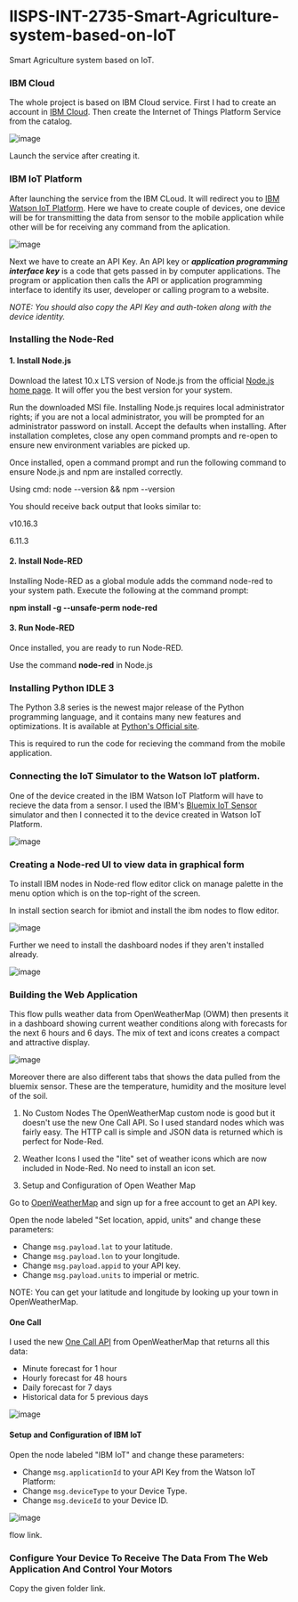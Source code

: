 # llSPS-INT-2735-Smart-Agriculture-system-based-on-IoT
Smart Agriculture system based on IoT.

### IBM Cloud

The whole project is based on IBM Cloud service. First I had to create an account in [IBM Cloud](https://cloud.ibm.com/login). Then create the Internet of Things Platform Service from the catalog.

![image](https://github.com/SmartPracticeschool/llSPS-INT-2735-Smart-Agriculture-system-based-on-IoT/blob/master/IBM%20Cloud.png)

Launch the service after creating it. 

### IBM IoT Platform

After launching the service from the IBM CLoud. It will redirect you to [IBM Watson IoT Platform](https://internetofthings.ibmcloud.com/). Here we have to create couple of devices, one device will be for transmitting the data from sensor to the mobile application while other will be for receiving any command from the aplication.

![image](https://github.com/SmartPracticeschool/llSPS-INT-2735-Smart-Agriculture-system-based-on-IoT/blob/master/IBM%20Devices.png)

Next we have to create an API Key. An API key or ***application programming interface key*** is a code that gets passed in by computer applications. The program or application then calls the API or application programming interface to identify its user, developer or calling program to a website.

*NOTE: You should also copy the API Key and auth-token along with the device identity.*

### Installing the Node-Red

#### 1. Install Node.js

Download the latest 10.x LTS version of Node.js from the official [Node.js home page](https://nodejs.org/en/). It will offer you the best version for your system.

Run the downloaded MSI file. Installing Node.js requires local administrator rights; if you are not a local administrator, you will be prompted for an administrator password on install. Accept the defaults when installing. After installation completes, close any open command prompts and re-open to ensure new environment variables are picked up.

Once installed, open a command prompt and run the following command to ensure Node.js and npm are installed correctly.

Using cmd: node --version && npm --version

You should receive back output that looks similar to:

v10.16.3

6.11.3

#### 2. Install Node-RED

Installing Node-RED as a global module adds the command node-red to your system path. Execute the following at the command prompt:

**npm install -g --unsafe-perm node-red**

#### 3. Run Node-RED

Once installed, you are ready to run Node-RED.

Use the command **node-red** in Node.js

### Installing Python IDLE 3

The Python 3.8 series is the newest major release of the Python programming language, and it contains many new features and optimizations. It is available at [Python's Official site](https://www.python.org/downloads/release/python-382/).

This is required to run the code for recieving the command from the mobile application. 

### Connecting the IoT Simulator to the Watson IoT platform.

One of the device created in the IBM Watson IoT Platform will have to recieve the data from a sensor. I used the IBM's [Bluemix IoT Sensor](http://watson-iot-sensor-simulator.mybluemix.net/) simulator and then I connected it to the device created in Watson IoT Platform.

![image](https://github.com/SmartPracticeschool/llSPS-INT-2735-Smart-Agriculture-system-based-on-IoT/blob/master/IBM%20Sensor.png)

### Creating a Node-red UI to view data in graphical form

To install IBM nodes in Node-red flow editor click on manage palette in the menu option which is on the top-right of the screen. 

In install section search for ibmiot and install the ibm nodes to flow editor. 

![image](https://github.com/SmartPracticeschool/llSPS-INT-2735-Smart-Agriculture-system-based-on-IoT/blob/master/Node%20Palette.png)

Further we need to install the dashboard nodes if they aren't installed already.

![image](https://github.com/SmartPracticeschool/llSPS-INT-2735-Smart-Agriculture-system-based-on-IoT/blob/master/Node%20Dashboard.png)

### Building the Web Application

This flow pulls weather data from OpenWeatherMap (OWM) then presents it in a dashboard showing current weather conditions along with forecasts for the next 6 hours and 6 days. The mix of text and icons creates a compact and attractive display.

![image](https://user-images.githubusercontent.com/5475317/84967619-a3bdcd80-b0d1-11ea-89bb-452d0387316c.png)

Moreover there are also different tabs that shows the data pulled from the bluemix sensor. These are the temperature, humidity and the mositure level of the soil.

1. No Custom Nodes
The OpenWeatherMap custom node is good but it doesn't use the new One Call API. So I used standard nodes which was fairly easy. The HTTP call is simple and JSON data is returned which is perfect for Node-Red.

2. Weather Icons
I used the "lite" set of weather icons which are now included in Node-Red. No need to install an icon set.

3. Setup and Configuration of Open Weather Map

Go to [OpenWeatherMap](https://openweathermap.org/) and sign up for a free account to get an API key.

Open the node labeled "Set location, appid, units" and change these parameters:
* Change `msg.payload.lat` to your latitude.
* Change `msg.payload.lon` to your longitude.
* Change `msg.payload.appid` to your API key.
* Change `msg.payload.units` to imperial or metric.

NOTE: You can get your latitude and longitude by looking up your town in OpenWeatherMap.

#### One Call
I used the new [One Call API](https://openweathermap.org/api/one-call-api) from OpenWeatherMap that returns all this data:
* Minute forecast for 1 hour
* Hourly forecast for 48 hours
* Daily forecast for 7 days
* Historical data for 5 previous days

![image](https://user-images.githubusercontent.com/5475317/84967765-01eab080-b0d2-11ea-81c5-4f5d48b53d14.png)

#### Setup and Configuration of IBM IoT

Open the node labeled "IBM IoT" and change these parameters:
* Change `msg.applicationId` to your API Key from the Watson IoT Platform:
* Change `msg.deviceType` to your Device Type.
* Change `msg.deviceId` to your Device ID.

![image](https://github.com/SmartPracticeschool/llSPS-INT-2735-Smart-Agriculture-system-based-on-IoT/blob/master/Node-Red%20Dashboard.png)

flow link.


### Configure Your Device To Receive The Data From The Web Application And Control Your Motors

Copy the given folder link.
